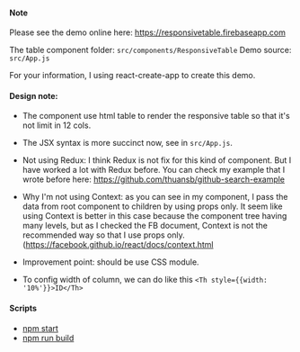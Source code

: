 #### Note

Please see the demo online here: https://responsivetable.firebaseapp.com

The table component folder: ``src/components/ResponsiveTable``
Demo source: ``src/App.js``

For your information, I using react-create-app to create this demo.

#### Design note:
- The component use html table to render the responsive table so that it's not limit in 12 cols.

- The JSX syntax is more succinct now, see in ``src/App.js``.

- Not using Redux: I think Redux is not fix for this kind of component. But I have worked a lot with Redux before. You can check my example that I wrote before here: https://github.com/thuansb/github-search-example

- Why I'm not using Context: as you can see in my component, I pass the data from root component to children by using props only. It seem like using Context is better in this case because the component tree having many levels, but as I checked the FB document, Context is not the recommended way so that I use props only. (https://facebook.github.io/react/docs/context.html

- Improvement point: should be use CSS module.

- To config width of column, we can do like this ``<Th style={{width: '10%'}}>ID</Th>``


#### Scripts

  - [npm start](#npm-start)
  - [npm run build](#npm-run-build)
